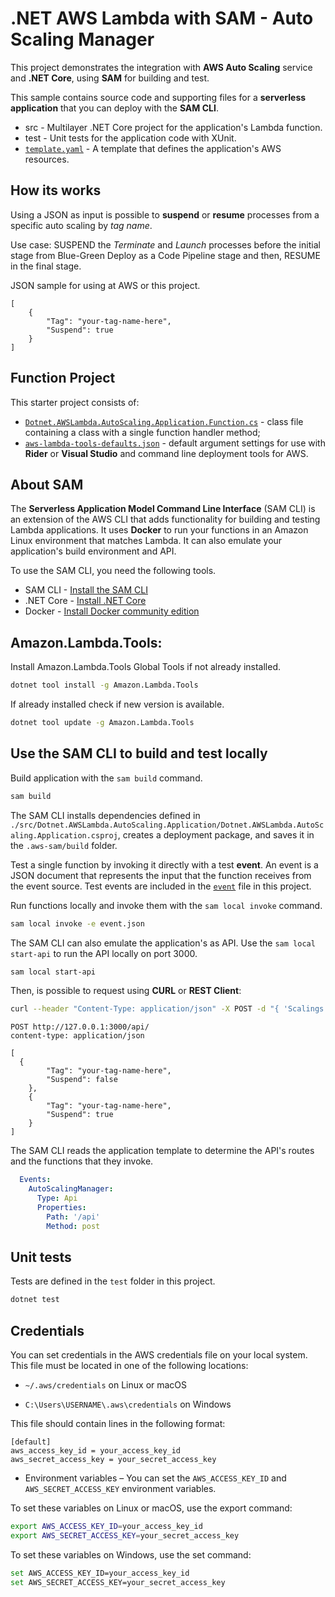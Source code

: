 # .NET AWS Lambda with SAM - Auto Scaling Manager

This project demonstrates the integration with **AWS Auto Scaling** service and **.NET Core**, using **SAM** for building and test.

This sample contains source code and supporting files for a **serverless application** that you can deploy with the **SAM CLI**. 

- src - Multilayer .NET Core project for the application's Lambda function.
- test - Unit tests for the application code with XUnit. 
- [`template.yaml`](./template.yaml) - A template that defines the application's AWS resources.

## How its works

Using a JSON as input is possible to **suspend** or **resume** processes from a specific auto scaling by _tag name_.

Use case: SUSPEND the _Terminate_ and _Launch_ processes before the initial stage from Blue-Green Deploy as a Code Pipeline stage and then, RESUME in the final stage.

JSON sample for using at AWS or this project.

```json5
[
    {
        "Tag": "your-tag-name-here",
        "Suspend": true
    }
]
```

## Function Project

This starter project consists of:
* [`Dotnet.AWSLambda.AutoScaling.Application.Function.cs`](./src/Dotnet.AWSLambda.AutoScaling.Application/Function.cs) - class file containing a class with a single function handler method;
* [`aws-lambda-tools-defaults.json`](./aws-lambda-tools-defaults.json) - default argument settings for use with **Rider** or **Visual Studio** and command line deployment tools for AWS.

## About SAM

The **Serverless Application Model Command Line Interface** (SAM CLI) is an extension of the AWS CLI that adds functionality for building and testing Lambda applications. It uses **Docker** to run your functions in an Amazon Linux environment that matches Lambda. It can also emulate your application's build environment and API.

To use the SAM CLI, you need the following tools.

* SAM CLI - [Install the SAM CLI](https://docs.aws.amazon.com/serverless-application-model/latest/developerguide/serverless-sam-cli-install.html)
* .NET Core - [Install .NET Core](https://www.microsoft.com/net/download)
* Docker - [Install Docker community edition](https://hub.docker.com/search/?type=edition&offering=community)

## Amazon.Lambda.Tools:

Install Amazon.Lambda.Tools Global Tools if not already installed.

```bash
dotnet tool install -g Amazon.Lambda.Tools
```

If already installed check if new version is available.

```bash
dotnet tool update -g Amazon.Lambda.Tools
```

## Use the SAM CLI to build and test locally

Build application with the `sam build` command.

```bash
sam build
```

The SAM CLI installs dependencies defined in `./src/Dotnet.AWSLambda.AutoScaling.Application/Dotnet.AWSLambda.AutoScaling.Application.csproj`, creates a deployment package, and saves it in the `.aws-sam/build` folder.

Test a single function by invoking it directly with a test **event**. An event is a JSON document that represents the input that the function receives from the event source. Test events are included in the [`event`](./event.json) file in this project.

Run functions locally and invoke them with the `sam local invoke` command.

```bash
sam local invoke -e event.json
```

The SAM CLI can also emulate the application's as API. Use the `sam local start-api` to run the API locally on port 3000.

```bash
sam local start-api
```

Then, is possible to request using **CURL** or **REST Client**:

```bash
curl --header "Content-Type: application/json" -X POST -d "{ 'Scalings': [ { 'Tag': 'your-tag-name-here', 'Suspend': false }, { 'Tag': 'your-tag-name-h', 'Suspend': true } ] }" http://127.0.0.1:3000/api
```

```http request
POST http://127.0.0.1:3000/api/
content-type: application/json

[
  {
        "Tag": "your-tag-name-here",
        "Suspend": false
    },
    {
        "Tag": "your-tag-name-here",
        "Suspend": true
    }
]
```

The SAM CLI reads the application template to determine the API's routes and the functions that they invoke.

```yaml
  Events:
    AutoScalingManager:
      Type: Api
      Properties:
        Path: '/api'
        Method: post
```

## Unit tests

Tests are defined in the `test` folder in this project.

```bash
dotnet test
```

## Credentials 

You can set credentials in the AWS credentials file on your local system. This file must be located in one of the following locations:

* `~/.aws/credentials` on Linux or macOS

* `C:\Users\USERNAME\.aws\credentials` on Windows

This file should contain lines in the following format:

```
[default]
aws_access_key_id = your_access_key_id
aws_secret_access_key = your_secret_access_key
```

* Environment variables – You can set the `AWS_ACCESS_KEY_ID` and `AWS_SECRET_ACCESS_KEY` environment variables.

To set these variables on Linux or macOS, use the export command: 

```bash
export AWS_ACCESS_KEY_ID=your_access_key_id
export AWS_SECRET_ACCESS_KEY=your_secret_access_key
```

To set these variables on Windows, use the set command: 

```bash
set AWS_ACCESS_KEY_ID=your_access_key_id
set AWS_SECRET_ACCESS_KEY=your_secret_access_key
```
